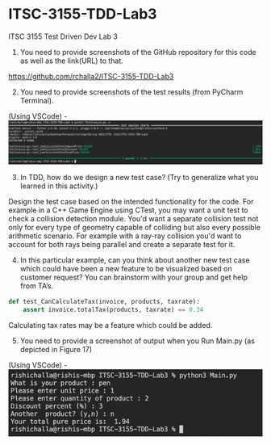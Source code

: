 # ITSC-3155-TDD-Lab3
ITSC 3155 Test Driven Dev Lab 3

1. You need to provide screenshots of the GitHub repository for this code as well as the link(URL) to that.

https://github.com/rchalla2/ITSC-3155-TDD-Lab3 

2. You need to provide screenshots of the test results (from PyCharm Terminal).

(Using VSCode) -
![img/testPassing.png](img/testPassing.png)

3. In TDD, how do we design a new test case? (Try to generalize what you learned in this activity.)

Design the test case based on the intended functionality for the code. For example in a C++ Game Engine using CTest, you may want a unit test to check a collision detection module. You'd want a separate collision test not only for every type of geometry capable of colliding but also every possible arithmetic scenario. For example with a ray-ray collision you'd want to account for both rays being parallel and create a separate test for it.

4. In this particular example, can you think about another new test case which could have been a new feature to be visualized based on customer request? You can brainstorm with your group and get help from TA’s.

```python
def test_CanCalculateTax(invoice, products, taxrate):
	assert invoice.totalTax(products, taxrate) == 0.34
```

Calculating tax rates may be a feature which could be added.

5. You need to provide a screenshot of output when you Run Main.py (as depicted in Figure 17)

(Using VSCode) -
![img/main.png](img/main.png)
